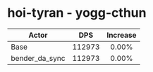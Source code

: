 # hoi-tyran - yogg-cthun
| Actor | DPS | Increase |
|---|:---:|:---:|
|Base|112973|0.00%|
|bender_da_sync|112973|0.00%|
